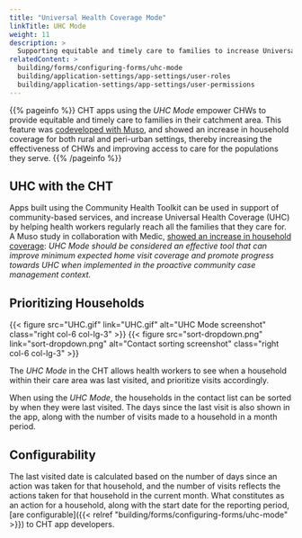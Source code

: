 ```yaml
---
title: "Universal Health Coverage Mode"
linkTitle: UHC Mode
weight: 11
description: >
  Supporting equitable and timely care to families to increase Universal Health Coverage (UHC)
relatedContent: >
  building/forms/configuring-forms/uhc-mode
  building/application-settings/app-settings/user-roles
  building/application-settings/app-settings/user-permissions
---
```


{{% pageinfo %}}
CHT apps using the _UHC Mode_ empower CHWs to provide equitable and timely care to families in their catchment area. This feature was [codeveloped with Muso](https://www.musohealth.org/post/new-study-demonstrates-how-digital-health-tools-can-enable-progress-towards-universal-health-care), and showed an increase in household coverage for both rural and peri-urban settings, thereby increasing the effectiveness of CHWs and improving access to care for the populations they serve. 
{{% /pageinfo %}}

## UHC with the CHT
Apps built using the Community Health Toolkit can be used in support of community-based services, and increase Universal Health Coverage (UHC) by helping health workers regularly reach all the families that they care for. A Muso study in collaboration with Medic, [showed an increase in household coverage](https://drive.google.com/file/d/1fXruezV7sCo-CtJfi8WDivzgMcKZNdXM/view): _UHC Mode should be considered an effective tool that can improve minimum expected home visit coverage and promote progress towards UHC when implemented in the proactive community case management context._

## Prioritizing Households
{{< figure src="UHC.gif" link="UHC.gif" alt="UHC Mode screenshot" class="right col-6 col-lg-3" >}}
{{< figure src="sort-dropdown.png" link="sort-dropdown.png" alt="Contact sorting screenshot" class="right col-6 col-lg-3" >}}

The _UHC Mode_ in the CHT allows health workers to see when a household within their care area was last visited, and prioritize visits accordingly.

When using the _UHC Mode_, the households in the contact list can be sorted by when they were last visited. The days since the last visit is also shown in the app, along with the number of visits made to a household in a month period. 

## Configurability
The last visited date is calculated based on the number of days since an action was taken for that household, and the number of visits reflects the actions taken for that household in the current month. What constitutes as an action for a household, along with the start date for the reporting period, [are configurable]({{< relref "building/forms/configuring-forms/uhc-mode" >}}) to CHT app developers.
